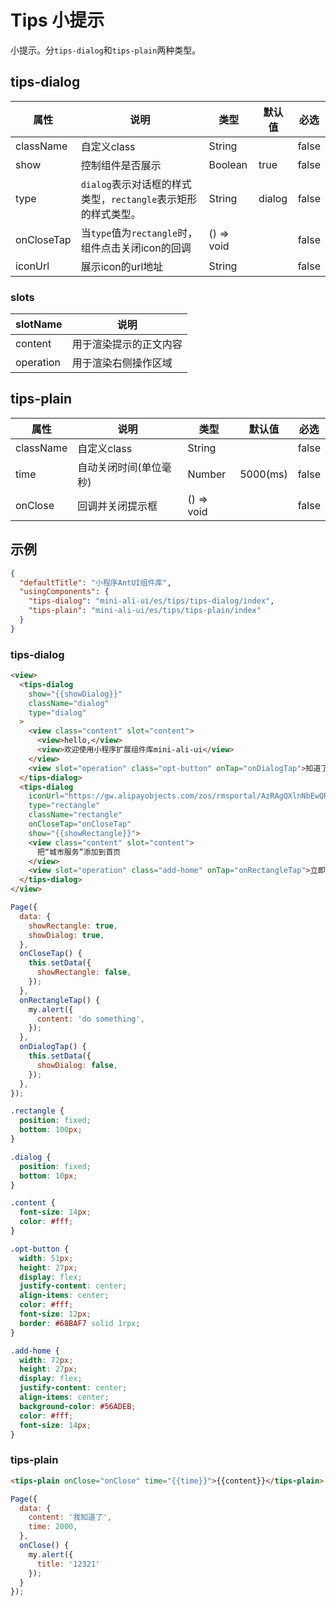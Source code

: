 # Tips 小提示

小提示。分`tips-dialog`和`tips-plain`两种类型。

## tips-dialog

| 属性 | 说明 | 类型 | 默认值 | 必选 |
| ---- | ---- | ---- | ---- | ---- |
| className | 自定义class | String| | false |
| show | 控制组件是否展示 | Boolean | true | false |
| type | `dialog`表示对话框的样式类型，`rectangle`表示矩形的样式类型。 | String | dialog | false |
| onCloseTap | 当`type`值为`rectangle`时，组件点击关闭icon的回调 | () => void | | false |
| iconUrl | 展示icon的url地址 | String | | false |

### slots

| slotName | 说明 |
| ---- | ---- |
| content | 用于渲染提示的正文内容 |
| operation | 用于渲染右侧操作区域 |

## tips-plain

| 属性 | 说明 | 类型 | 默认值 | 必选 |
| ---- | ---- | ---- | ---- | ---- |
| className| 自定义class | String| | false |
| time | 自动关闭时间(单位毫秒) | Number | 5000(ms) | false |
| onClose | 回调并关闭提示框 | () => void | | false |

## 示例

```json
{
  "defaultTitle": "小程序AntUI组件库",
  "usingComponents": {
    "tips-dialog": "mini-ali-ui/es/tips/tips-dialog/index",
    "tips-plain": "mini-ali-ui/es/tips/tips-plain/index"
  }
}
```

### tips-dialog

```html
<view>
  <tips-dialog
    show="{{showDialog}}"
    className="dialog"
    type="dialog"
  >
    <view class="content" slot="content">
      <view>hello,</view>
      <view>欢迎使用小程序扩展组件库mini-ali-ui</view>
    </view>
    <view slot="operation" class="opt-button" onTap="onDialogTap">知道了</view> 
  </tips-dialog>
  <tips-dialog
    iconUrl="https://gw.alipayobjects.com/zos/rmsportal/AzRAgQXlnNbEwQRvEwiu.png"
    type="rectangle"
    className="rectangle"
    onCloseTap="onCloseTap"
    show="{{showRectangle}}">
    <view class="content" slot="content">
      把“城市服务”添加到首页
    </view>
    <view slot="operation" class="add-home" onTap="onRectangleTap">立即添加</view>
  </tips-dialog>
</view>
```

```javascript
Page({
  data: {
    showRectangle: true,
    showDialog: true,
  },
  onCloseTap() {
    this.setData({
      showRectangle: false,
    });
  },
  onRectangleTap() {
    my.alert({
      content: 'do something',
    });
  },
  onDialogTap() {
    this.setData({
      showDialog: false,
    });
  },
});
```

```css
.rectangle {
  position: fixed;
  bottom: 100px;
}

.dialog {
  position: fixed;
  bottom: 10px;
}

.content {
  font-size: 14px;
  color: #fff;
}

.opt-button {
  width: 51px;
  height: 27px;
  display: flex;
  justify-content: center;
  align-items: center;
  color: #fff;
  font-size: 12px;
  border: #68BAF7 solid 1rpx;
}

.add-home {
  width: 72px;
  height: 27px;
  display: flex;
  justify-content: center;
  align-items: center;
  background-color: #56ADEB;
  color: #fff;
  font-size: 14px;
}
```

### tips-plain

```html
<tips-plain onClose="onClose" time="{{time}}">{{content}}</tips-plain>
```

```javascript
Page({
  data: {
    content: '我知道了',
    time: 2000,
  },
  onClose() {
    my.alert({
      title: '12321'
    });
  }
});
```